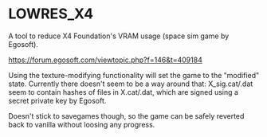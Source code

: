 # LOWRES_X4

A tool to reduce X4 Foundation's VRAM usage (space sim game by Egosoft).

https://forum.egosoft.com/viewtopic.php?f=146&t=409184

Using the texture-modifying functionality will set the game to the "modified" state.
Currently there doesn't seem to be a way around that:
  X_sig.cat/.dat seem to contain hashes of files in X.cat/.dat, which are signed using
  a secret private key by Egosoft.

Doesn't stick to savegames though, so the game can be safely reverted back to vanilla without loosing
any progress.
